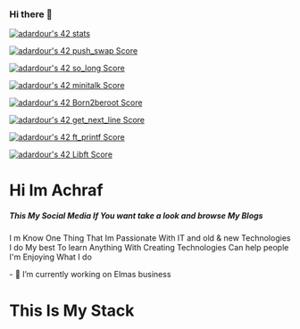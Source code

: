 ### Hi there 👋

<a href="https://github.com/JaeSeoKim/badge42"><img src="https://badge42.vercel.app/api/v2/cleq1tlgl00820fmztvlutsgh/stats?cursusId=21&coalitionId=75" alt="adardour's 42 stats" /></a>

<a href="https://github.com/JaeSeoKim/badge42"><img src="https://badge42.vercel.app/api/v2/cleq1tlgl00820fmztvlutsgh/project/2925464" alt="adardour's 42 push_swap Score" /></a>

<a href="https://github.com/JaeSeoKim/badge42"><img src="https://badge42.vercel.app/api/v2/cleq1tlgl00820fmztvlutsgh/project/2983534" alt="adardour's 42 so_long Score" /></a>

<a href="https://github.com/JaeSeoKim/badge42"><img src="https://badge42.vercel.app/api/v2/cleq1tlgl00820fmztvlutsgh/project/2917755" alt="adardour's 42 minitalk Score" /></a>

<a href="https://github.com/JaeSeoKim/badge42"><img src="https://badge42.vercel.app/api/v2/cleq1tlgl00820fmztvlutsgh/project/2873789" alt="adardour's 42 Born2beroot Score" /></a>

<a href="https://github.com/JaeSeoKim/badge42"><img src="https://badge42.vercel.app/api/v2/cleq1tlgl00820fmztvlutsgh/project/2861151" alt="adardour's 42 get_next_line Score" /></a>

<a href="https://github.com/JaeSeoKim/badge42"><img src="https://badge42.vercel.app/api/v2/cleq1tlgl00820fmztvlutsgh/project/2863176" alt="adardour's 42 ft_printf Score" /></a>

<a href="https://github.com/JaeSeoKim/badge42"><img src="https://badge42.vercel.app/api/v2/cleq1tlgl00820fmztvlutsgh/project/2822938" alt="adardour's 42 Libft Score" /></a>




<h1>Hi Im Achraf </h1>
<p align="center">
  <h5>This My Social Media If You want take a look and browse My Blogs</h5>
  <a href="https://www.linkedin.com/in/achraf-dardour-4803251b6/"></a>
  <a href="https://twitter.com/Achrafber4"></a>
</p>
<p>I m Know One Thing That Im Passionate With IT and old & new Technologies I do My best To learn Anything With Creating Technologies Can help people I'm Enjoying What I do</p>
- 🔭 I’m currently working on Elmas business 

<h1>This Is My Stack</h1>

